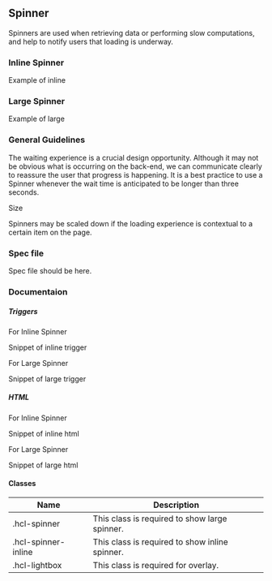 ## Spinner

Spinners are used when retrieving data or performing slow computations, and help to notify users that loading is underway.

### Inline Spinner

Example of inline

### Large Spinner

Example of large

### General Guidelines

The waiting experience is a crucial design opportunity. Although it may not be obvious what is occurring on the back-end, we can communicate clearly to reassure the user that progress is happening. It is a best practice to use a Spinner whenever the wait time is anticipated to be longer than three seconds. 

Size 

Spinners may be scaled down if the loading experience is contextual to a certain item on the page. 

### Spec file

Spec file should be here.

### Documentaion

##### Triggers

For Inline Spinner

Snippet of inline trigger

For Large Spinner

Snippet of large trigger

##### HTML

For Inline Spinner

Snippet of inline html

For Large Spinner

Snippet of large html

#### Classes

| Name                  | Description                                    |
| ----------------------| -----------------------------------------------|
| .hcl-spinner          | This class is required to show large spinner.  |
| .hcl-spinner-inline   | This class is required to show inline spinner. |
| .hcl-lightbox         | This class is required for overlay.            |